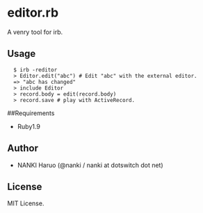 # editor.rb

A venry tool for irb.

## Usage

      $ irb -reditor
      > Editor.edit("abc") # Edit "abc" with the external editor.
      => "abc has changed"
      > include Editor
      > record.body = edit(record.body)
      > record.save # play with ActiveRecord.

##Requirements
 * Ruby1.9

## Author
 * NANKI Haruo (@nanki / nanki at dotswitch dot net)

## License
MIT License.
 
